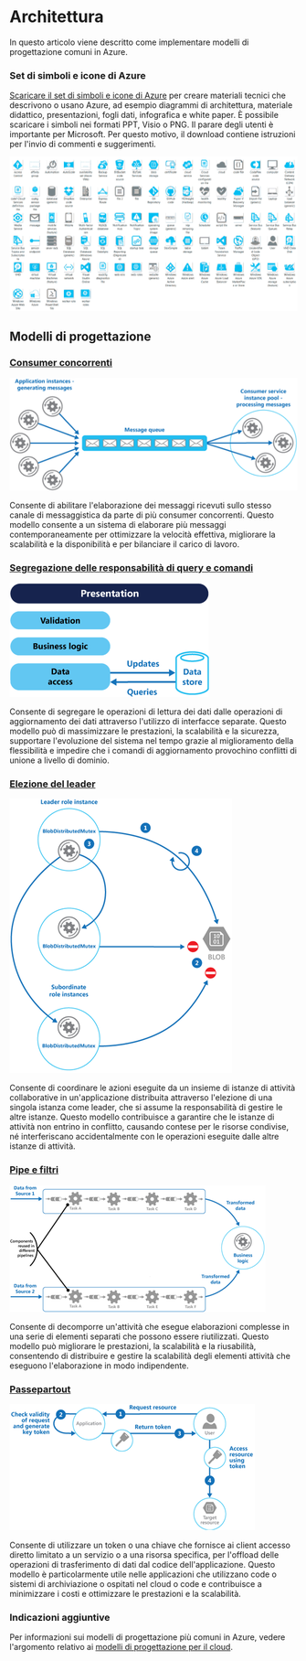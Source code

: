 <properties linkid="develop-net-architecture sublanding" urlDisplayName="" pageTitle="Architecture" metaKeywords="" description="Architecture overview that covers common design patterns" metaCanonical="" services="" documentationCenter="" videoId="" scriptId="" title="Architecture Overview" authors="robb" solutions="" manager="johndaw" editor="mattshel" />

<tags ms.service="multiple" ms.workload="na" ms.tgt_pltfrm="na" ms.devlang="na" ms.topic="article" ms.date="01/01/1900" ms.author="robb" />

# Architettura

In questo articolo viene descritto come implementare modelli di progettazione comuni in Azure.

### Set di simboli e icone di Azure

[Scaricare il set di simboli e icone di Azure][Scaricare il set di simboli e icone di Azure] per creare materiali tecnici che descrivono o usano Azure, ad esempio diagrammi di architettura, materiale didattico, presentazioni, fogli dati, infografica e white paper. È possibile scaricare i simboli nei formati PPT, Visio o PNG. Il parare degli utenti è importante per Microsoft. Per questo motivo, il download contiene istruzioni per l'invio di commenti e suggerimenti.

![Set di simboli e icone di Azure][Set di simboli e icone di Azure]

## Modelli di progettazione

### [Consumer concorrenti][Consumer concorrenti]

![Consumer concorrenti][1]

Consente di abilitare l'elaborazione dei messaggi ricevuti sullo stesso canale di messaggistica da parte di più consumer concorrenti. Questo modello consente a un sistema di elaborare più messaggi contemporaneamente per ottimizzare la velocità effettiva, migliorare la scalabilità e la disponibilità e per bilanciare il carico di lavoro.

### [Segregazione delle responsabilità di query e comandi][Segregazione delle responsabilità di query e comandi]

![Segregazione delle responsabilità di query e comandi][2]

Consente di segregare le operazioni di lettura dei dati dalle operazioni di aggiornamento dei dati attraverso l'utilizzo di interfacce separate. Questo modello può di massimizzare le prestazioni, la scalabilità e la sicurezza, supportare l'evoluzione del sistema nel tempo grazie al miglioramento della flessibilità e impedire che i comandi di aggiornamento provochino conflitti di unione a livello di dominio.

### [Elezione del leader][Elezione del leader]

![Elezione del leader][3]

Consente di coordinare le azioni eseguite da un insieme di istanze di attività collaborative in un'applicazione distribuita attraverso l'elezione di una singola istanza come leader, che si assume la responsabilità di gestire le altre istanze. Questo modello contribuisce a garantire che le istanze di attività non entrino in conflitto, causando contese per le risorse condivise, né interferiscano accidentalmente con le operazioni eseguite dalle altre istanze di attività.

### [Pipe e filtri][Pipe e filtri]

![Pipe e filtri][4]

Consente di decomporre un'attività che esegue elaborazioni complesse in una serie di elementi separati che possono essere riutilizzati. Questo modello può migliorare le prestazioni, la scalabilità e la riusabilità, consentendo di distribuire e gestire la scalabilità degli elementi attività che eseguono l'elaborazione in modo indipendente.

### [Passepartout][Passepartout]

![Passepartout][5]

Consente di utilizzare un token o una chiave che fornisce ai client accesso diretto limitato a un servizio o a una risorsa specifica, per l'offload delle operazioni di trasferimento di dati dal codice dell'applicazione. Questo modello è particolarmente utile nelle applicazioni che utilizzano code o sistemi di archiviazione o ospitati nel cloud o code e contribuisce a minimizzare i costi e ottimizzare le prestazioni e la scalabilità.

### Indicazioni aggiuntive

Per informazioni sui modelli di progettazione più comuni in Azure, vedere l'argomento relativo ai [modelli di progettazione per il cloud][modelli di progettazione per il cloud].

  [Scaricare il set di simboli e icone di Azure]: http://www.microsoft.com/it-it/download/details.aspx?id=41937
  [Set di simboli e icone di Azure]: ./media/architecture-overview/AzureSymbols.png
  [Consumer concorrenti]: http://msdn.microsoft.com/it-it/library/dn568101.aspx
  [1]: ./media/architecture-overview/CompetingConsumers.png
  [Segregazione delle responsabilità di query e comandi]: http://msdn.microsoft.com/it-it/library/dn568103.aspx
  [2]: ./media/architecture-overview/CQRS.png
  [Elezione del leader]: http://msdn.microsoft.com/it-it/library/dn568104.aspx
  [3]: ./media/architecture-overview/LeaderElection.png
  [Pipe e filtri]: http://msdn.microsoft.com/it-it/library/dn568100.aspx
  [4]: ./media/architecture-overview/PipesAndFilters.png
  [Passepartout]: http://msdn.microsoft.com/it-it/library/dn568102.aspx
  [5]: ./media/architecture-overview/ValetKey.png
  [modelli di progettazione per il cloud]: http://msdn.microsoft.com/it-it/library/dn568099.aspx
